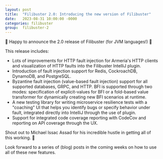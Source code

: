 ```yaml
---
layout: post
title:  "Filibuster 2.0: Introducing the new version of Filibuster"
date:   2023-08-31 10:00:00 -0000
categories: filibuster
group:  filibuster-2
---
```


🎉 Happy to announce the 2.0 release of Filibuster (for JVM languages!) 🎉

This release includes:

- Lots of improvements for HTTP fault injection for Armeria's HTTP clients and visualization of HTTP faults into the Filibuster IntelliJ plugin.
- Introduction of fault injection support for Redis, CockroachDB, DynamoDB, and PostgreSQL.
- Byzantine fault injection (value-based fault injection) support for all supported databases, GRPC, and HTTP. BFI is supported through two modes: specification of explicit-values for BFI or a fold-based value transformer for dynamically creating new BFI scenarios at runtime.
- A new testing library for writing microservice resilience tests with a "coaching" UI that helps you identify bugs or specify behavior under fault, integrated directly into IntelliJ through the use of plugin.
- Support for integrated code coverage reporting with CodeCov and reporting on API coverage through the UX.

Shout out to Michael Issac Assad for his incredible hustle in getting all of this working. 🍻

Look forward to a series of (blog) posts in the coming weeks on how to use all of these new features.
